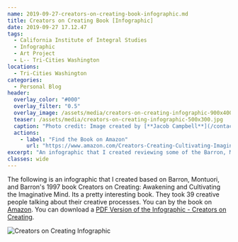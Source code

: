 ```yaml
---
name: 2019-09-27-creators-on-creating-book-infographic.md
title: Creators on Creating Book [Infographic]
date: 2019-09-27 17.12.47
tags:
  - California Institute of Integral Studies
  - Infographic
  - Art Project
  - L-- Tri-Cities Washington
locations: 
  - Tri-Cities Washington
categories:
  - Personal Blog
header:
  overlay_color: "#000"
  overlay_filter: "0.5"
  overlay_image: /assets/media/creators-on-creating-infographic-900x400.png
  teaser: /assets/media/creators-on-creating-infographic-500x300.jpg
  caption: "Photo credit: Image created by [**Jacob Campbell**](/contact)."
  actions:
    - label: "Find the Book on Amazon"
      url: "https://www.amazon.com/Creators-Creating-Cultivating-Imaginative-Consciousness/dp/0874778549/"
excerpt: "An infographic that I created reviewing some of the Barron, Montuori, and Barron's book Creators on Creating"
classes: wide
---
```


The following is an infographic that I created based on Barron, Montuori, and Barron's 1997 book Creators on Creating: Awakening and Cultivating the Imaginative Mind. Its a pretty interesting book. They took 39 creative people talking about their creative processes. You can by the book on [Amazon](https://www.amazon.com/Creators-Creating-Cultivating-Imaginative-Consciousness/dp/0874778549/). You can download a [PDF Version of the Infographic - Creators on Creating](/assets/media/creators-on-creating-infographic.pdf).

![Creators on Creating Infographic](/assets/media/creators-on-creating-infographic.jpg "Creators on Creating Infographic")